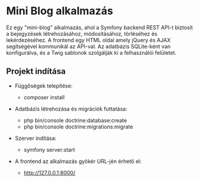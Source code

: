 # Mini Blog alkalmazás

Ez egy "mini-blog" alkalmazás, ahol a Symfony backend REST API-t biztosít a bejegyzések létrehozásához, módosításához, törléséhez és lekérdezéséhez.
A frontend egy HTML oldal amely jQuery és AJAX segítségével kommunikál az API-val.
Az adatbázis SQLite-ként van konfigurálva, és a Twig sablonok szolgálják ki a felhasználói felületet.

## Projekt indítása

- Függőségek telepítése:
    - composer install
  
- Adatbázis létrehozása és migrációk futtatása:
    - php bin/console doctrine:database:create
    - php bin/console doctrine:migrations:migrate

- Szerver indítása:
    - symfony server:start

- A frontend az alkalmazás gyökér URL-jén érhető el:
    - http://127.0.0.1:8000/

